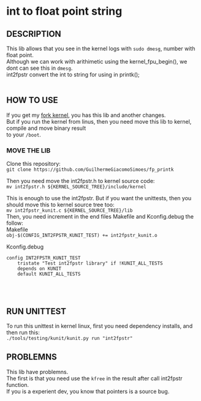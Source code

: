 # int to float point string

## DESCRIPTION
This lib allows that you see in the kernel logs with `sudo dmesg`, number with float point. <br>
Although we can work with arithimetic using the kernel_fpu_begin(), we dont can see this in `dmesg`. <br>
int2fpstr convert the int to string for using in printk();<br><br>

## HOW TO USE
If you get my [fork kernel](https://github.com/GuilhermeGiacomoSimoes/linux), you has this lib and another changes. <br>
But if you run the kernel from linus, then you need move this lib to kernel, compile and move binary result <br>
to your `/boot`.

### MOVE THE LIB
Clone this repository: <br>
`git clone https://github.com/GuilhermeGiacomoSimoes/fp_printk` <br>

Then you need move the int2fpstr.h to kernel source code: <br>
`mv int2fpstr.h ${KERNEL_SOURCE_TREE}/include/kernel`<br>

This is enough to use the int2fpstr. But if you want the unittests, then you should move this to kernel source tree too:<br>
`mv int2fpstr_kunit.c ${KERNEL_SOURCE_TREE}/lib`<br>
Then, you need increment in the end files Makefile and Kconfig.debug the follow:<br>
Makefile<br>
`obj-$(CONFIG_INT2FPSTR_KUNIT_TEST) += int2fpstr_kunit.o`<br>

Kconfig.debug
```
config INT2FPSTR_KUNIT_TEST
	tristate "Test int2fpstr library" if !KUNIT_ALL_TESTS
	depends on KUNIT
	default KUNIT_ALL_TESTS
```
<br><br>


## RUN UNITTEST
To run this unittest in kernel linux, first you need dependency installs, and then
run this:<br>
`./tools/testing/kunit/kunit.py run "int2fpstr"`



## PROBLEMNS
This lib have problemns.<br>
The first is that you need use the `kfree` in the result after call int2fpstr function. <br>
If you is a experient dev, you know that pointers is a source bug.
